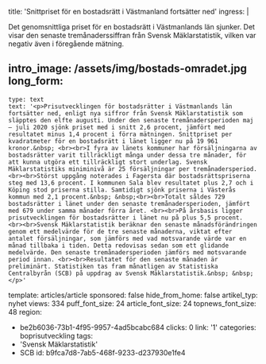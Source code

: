title: 'Snittpriset för en bostadsrätt i Västmanland fortsätter ned'
ingress: |
  <p>Det genomsnittliga priset för en bostadsrätt i Västmanlands län sjunker. Det visar den senaste tremånaderssiffran från Svensk Mäklarstatistik, vilken var negativ även i föregående mätning.
  </p>
  
intro_image: /assets/img/bostads-omradet.jpg
long_form:
  -
    type: text
    text: '<p>Prisutvecklingen för bostadsrätter i Västmanlands län fortsätter ned, enligt nya siffror från Svensk Mäklarstatistik som släpptes den elfte augusti. Under den senaste tremånadersperioden maj – juli 2020 sjönk priset med i snitt 2,6 procent, jämfört med resultatet minus 1,4 procent i förra mätningen. Snittpriset per kvadratmeter för en bostadsrätt i länet ligger nu på 19 961 kronor.&nbsp; <br><br>I fyra av länets kommuner har försäljningarna av bostadsrätter varit tillräckligt många under dessa tre månader, för att kunna utgöra ett tillräckligt stort underlag. Svensk Mäklarstatistiks miniminivå är 25 försäljningar per tremånadersperiod. <br><br>Störst uppgång noterades i Fagersta där bostadsrättspriserna steg med 13,6 procent. I kommunen Sala blev resultatet plus 2,7 och i Köping stod priserna stilla. Samtidigt sjönk priserna i Västerås kommun med 2,1 procent.&nbsp; &nbsp;<br><br>Totalt såldes 729 bostadsrätter i länet under den senaste tremånadersperioden, jämfört med 679 under samma månader förra året. <br><br>På årsbasis ligger prisutvecklingen för bostadsrätter i länet nu på plus 5,5 procent. <br><br>Svensk Mäklarstatistik beräknar den senaste månadsförändringen genom ett medelvärde för de tre senaste månaderna, viktat efter antalet försäljningar, som jämförs med vad motsvarande värde var en månad tillbaka i tiden. Detta redovisas sedan som ett glidande medelvärde. Den senaste tremånadersperioden jämförs med motsvarande period innan. <br><br>Resultatet för den senaste månaden är preliminärt. Statistiken tas fram månatligen av Statistiska Centralbyrån (SCB) på uppdrag av Svensk Mäklarstatistik.&nbsp; &nbsp;</p>'
template: articles/article
sponsored: false
hide_from_home: false
artikel_typ: nyhet
views: 334
puff_font_size: 24
article_font_size: 24
topnews_font_size: 48
region:
  - be2b6036-73b1-4f95-9957-4ad5bcabc684
clicks: 0
link: '1'
categories: boprisutveckling
tags:
  - 'Svensk Mäklarstatistik'
  - SCB
id: b9fca7d8-7ab5-468f-9233-d237930e1fe4
